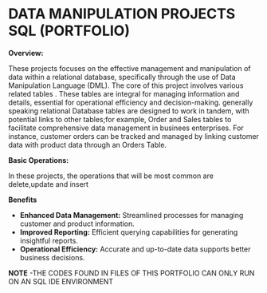 # DATA MANIPULATION PROJECTS SQL (PORTFOLIO)

**Overview:**

These projects  focuses on the effective management and manipulation of data within a relational database, specifically through the use of Data Manipulation Language (DML). The core of this project involves various related tables . These tables are integral for managing  information and details, essential for operational efficiency and decision-making.
generally speaking relational Database tables are designed to work in tandem, with potential links to other tables;for example, Order and Sales tables to facilitate comprehensive data management in businees enterprises. For instance, customer orders can be tracked and managed by linking customer data with product data through an Orders Table.

**Basic Operations:**

In these projects, the operations that will be most common are delete,update and insert

**Benefits**
- **Enhanced Data Management:** Streamlined processes for managing customer and product information.
- **Improved Reporting:** Efficient querying capabilities for generating insightful reports.
- **Operational Efficiency:** Accurate and up-to-date data supports better business decisions.


**NOTE**
-THE CODES FOUND IN FILES OF THIS PORTFOLIO CAN ONLY RUN ON AN SQL IDE ENVIRONMENT
